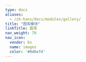 ```yaml
---
type: docs
aliases:
  - /zh-hans/docs/modules/gallery/
title: "图库模块"
linkTitle: 图库
nav_weight: 70
nav_icon:
  vendor: bs
  name: images
  color: '#0d6efd'
---
```


<!--more-->
